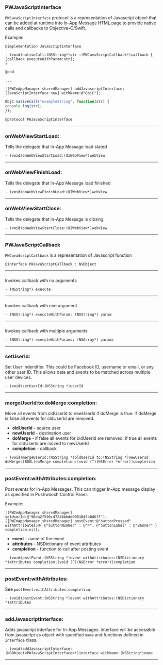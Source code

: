 ### PWJavaScriptInterface <a name="PWJavaScriptInterface"></a>
`PWJavaScriptInterface` protocol is a representation of Javascript object that can be added at runtime into In-App Message HTML page
to provide native calls and callbacks to Objective-C/Swift.

Example:

```ObjC
@implementation JavaScriptInterface

- (void)nativeCall:(NSString*)str :(PWJavaScriptCallback*)callback {
[callback executeWithParam:str];
}

@end

...

[[PWInAppManager sharedManager] addJavascriptInterface:[JavaScriptInterface new] withName:@"ObjC"];
```

```javascript
ObjC.nativeCall("exampleString", function(str) {
console.log(str);
});
```
```
@protocol PWJavaScriptInterface
```
---
### onWebViewStartLoad: <a name="onWebViewStartLoad:"></a>
Tells the delegate that In-App Message load stated
```
- (void)onWebViewStartLoad:(UIWebView*)webView
```
---
### onWebViewFinishLoad: <a name="onWebViewFinishLoad:"></a>
Tells the delegate that In-App Message load finished
```
- (void)onWebViewFinishLoad:(UIWebView*)webView
```
---
### onWebViewStartClose: <a name="onWebViewStartClose:"></a>
Tells the delegate that In-App Message is closing
```
- (void)onWebViewStartClose:(UIWebView*)webView
```
---
### PWJavaScriptCallback <a name="PWJavaScriptCallback"></a>
`PWJavaScriptCallback` is a representation of Javascript function
```
@interface PWJavaScriptCallback : NSObject
```
---
###  <a name=""></a>
Invokes callback with no arguments
```
- (NSString*) execute
```
---
###  <a name=""></a>
Invokes callback with one argument
```
- (NSString*) executeWithParam: (NSString*) param
```
---
###  <a name=""></a>
Invokes callback with multiple arguments
```
- (NSString*) executeWithParams: (NSArray*) params
```
---
### setUserId: <a name="setUserId:"></a>
Set User indentifier. This could be Facebook ID, username or email, or any other user ID.
This allows data and events to be matched across multiple user devices.
```
- (void)setUserId:(NSString *)userId
```
---
### mergeUserId:to:doMerge:completion: <a name="mergeUserId:to:doMerge:completion:"></a>
Move all events from oldUserId to newUserId if doMerge is true. If doMerge is false all events for oldUserId are removed.


* **oldUserId** - source user
* **newUserId** - destination user
* **doMerge** - if false all events for oldUserId are removed, if true all events for oldUserId are moved to newUserId
* **completion** - callback
```
- (void)mergeUserId:(NSString *)oldUserId to:(NSString *)newUserId doMerge:(BOOL)doMerge completion:(void (^)(NSError *error))completion
```
---
### postEvent:withAttributes:completion: <a name="postEvent:withAttributes:completion:"></a>
Post events for In-App Messages. This can trigger In-App message display as specified in Pushwoosh Control Panel.

Example:
```objC
[[PWInAppManager sharedManager] setUserId:@"96da2f590cd7246bbde0051047b0d6f7"];
[[PWInAppManager sharedManager] postEvent:@"buttonPressed" withAttributes:@{ @"buttonNumber" : @"4", @"buttonLabel" : @"Banner" } completion:nil];

```

* **event** - name of the event
* **attributes** - NSDictionary of event attributes
* **completion** - function to call after posting event
```
- (void)postEvent:(NSString *)event withAttributes:(NSDictionary *)attributes completion:(void (^)(NSError *error))completion
```
---
### postEvent:withAttributes: <a name="postEvent:withAttributes:"></a>
See `postEvent:withAttributes:completion:`
```
- (void)postEvent:(NSString *)event withAttributes:(NSDictionary *)attributes
```
---
### addJavascriptInterface: <a name="addJavascriptInterface:"></a>
Adds javascript interface for In-App Messages. Interface will be accessible from javascript as object with specified `name` and functions defined in `interface` class.
```
- (void)addJavascriptInterface:(NSObject<PWJavaScriptInterface>*)interface withName:(NSString*)name
```
---
